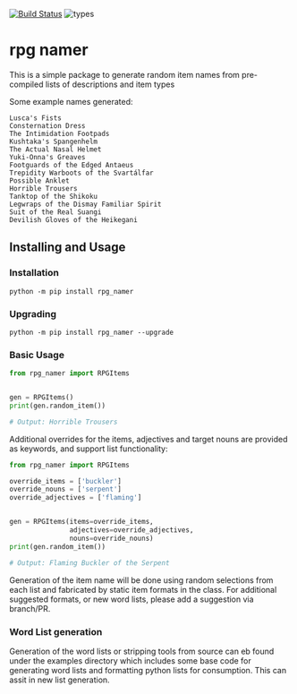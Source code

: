 [![Build Status](https://travis-ci.com/matt-palmer-tfs/rpg_namer.svg?branch=master)](https://travis-ci.com/matt-palmer-tfs/rpg_namer)
![types](https://img.shields.io/badge/python-3.6%2B-yellow)

# rpg namer
This is a simple package to generate random item names from pre-compiled lists of descriptions and item types

Some example names generated:

```
Lusca's Fists
Consternation Dress
The Intimidation Footpads
Kushtaka's Spangenhelm
The Actual Nasal Helmet
Yuki-Onna's Greaves
Footguards of the Edged Antaeus
Trepidity Warboots of the Svartálfar
Possible Anklet
Horrible Trousers
Tanktop of the Shikoku
Legwraps of the Dismay Familiar Spirit
Suit of the Real Suangi
Devilish Gloves of the Heikegani
```

## Installing and Usage

### Installation
```
python -m pip install rpg_namer
```

### Upgrading
```
python -m pip install rpg_namer --upgrade
```


### Basic Usage

```python
from rpg_namer import RPGItems


gen = RPGItems()
print(gen.random_item())

# Output: Horrible Trousers

```

Additional overrides for the items, adjectives and target nouns are provided as keywords, and support list 
functionality:

```python
from rpg_namer import RPGItems

override_items = ['buckler']
override_nouns = ['serpent']
override_adjectives = ['flaming']


gen = RPGItems(items=override_items,
               adjectives=override_adjectives,
               nouns=override_nouns)
print(gen.random_item())

# Output: Flaming Buckler of the Serpent
```

Generation of the item name will be done using random selections from each list and fabricated by static item formats 
in the class. For additional suggested formats, or new word lists, please add a suggestion via branch/PR.

### Word List generation

Generation of the word lists or stripping tools from source can eb found under the examples directory which includes 
some base code for generating word lists and formatting python lists for consumption. This can assit in new list 
generation. 
